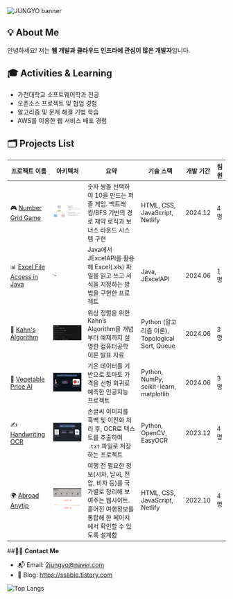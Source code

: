 <img src="https://capsule-render.vercel.app/api?type=waving&color=0:9B2FAE,100:2FB7AC&height=180&text=JUNGYO's%20github🛫&animation=twinkling&fontColor=ffffff&fontSize=45" alt="JUNGYO banner" />




## 💡 **About Me**  

안녕하세요! 저는 **웹 개발과 클라우드 인프라에 관심이 많은 개발자**입니다.  


## 🎓 **Activities & Learning**  

- 가천대학교 소프트웨어학과 전공
- 오픈소스 프로젝트 및 협업 경험 
- 알고리즘 및 문제 해결 기법 학습  
- AWS를 이용한 웹 서비스 배포 경험



## 🗂️ **Projects List**

| 프로젝트 이름 | 아키텍처 | 요약 | 기술 스택 | 개발 기간 | 팀원 |
|---------------|-----------|------|------------|------------|------|
| 🎮 [Number Grid Game](https://github.com/JungyoYang/number-game) | ![Number Game Architecture](https://github.com/JungyoYang/JungyoYang/blob/main/assets/numbergame_architecture.png?raw=true) | 숫자 쌍을 선택하여 10을 만드는 퍼즐 게임. 백트래킹/BFS 기반의 경로 제약 로직과 보너스 라운드 시스템 구현 | HTML, CSS, JavaScript, Netlify | 2024.12 | 4명 |
| 📊 [Excel File Access in Java](https://github.com/JungyoYang/JungyoYang/blob/main/assets/jexcelapi_java.pdf) | - | Java에서 JExcelAPI를 활용해 Excel(.xls) 파일을 읽고 쓰고 서식을 지정하는 방법을 구현한 프로젝트 | Java, JExcelAPI | 2024.06 | 1명 |
| 🧮 [Kahn's Algorithm](https://github.com/JungyoYang/JungyoYang/blob/main/assets/kahns_algorithm.pdf) | ![Kahn's Algorithm Architecture](https://github.com/JungyoYang/JungyoYang/blob/main/assets/kahns_architecture.png?raw=true) | 위상 정렬을 위한 Kahn’s Algorithm을 개념부터 예제까지 설명한 컴퓨터공학 이론 발표 자료 | Python (알고리즘 이론), Topological Sort, Queue | 2024.06 | 3명 |
| 🥬 [Vegetable Price AI](https://github.com/JungyoYang/JungyoYang/blob/main/assets/vegetable_price_ai.pdf) | ![Vegetable AI Architecture](https://github.com/JungyoYang/JungyoYang/blob/main/assets/vegetable_price_architecture.png?raw=true) | 기온 데이터를 기반으로 토마토 가격을 선형 회귀로 예측한 인공지능 프로젝트 | Python, NumPy, scikit-learn, matplotlib | 2024.06 | 3명 |(https://github.com/JungyoYang/JungyoYang/blob/main/assets/ocr_architecture.png?raw=true) | 손글씨 이미지를 흑백 및 이진화 처리 후, OCR로 텍스트를 추출하여 `.txt` 파일로 저장하는 프로젝트 | Python, OpenCV, EasyOCR | 2023.12 | 4명 |
| ✍️ [Handwriting OCR](https://github.com/HA-HYUN/Wedge-Potato) | ![OCR Architecture](https://github.com/JungyoYang/JungyoYang/blob/main/assets/ocr_architecture.png?raw=true) | 손글씨 이미지를 흑백 및 이진화 처리 후, OCR로 텍스트를 추출하여 `.txt` 파일로 저장하는 프로젝트 | Python, OpenCV, EasyOCR | 2023.12 | 4명 |
| 🌍 [Abroad Anytip](https://abroadanytip.netlify.app/index.html) | ![anytip architecture](https://github.com/JungyoYang/JungyoYang/blob/main/assets/anytip_architecture.png?raw=true) | 여행 전 필요한 정보(시차, 날씨, 전압, 비자 등)를 국가별로 정리해 보여주는 웹사이트. 흩어진 여행정보를 통합해 한 페이지에서 확인할 수 있도록 설계함 | HTML, CSS, JavaScript, Netlify | 2022.10 | 4명 |

##🧑‍💻 **Contact Me**
- 📬 Email: 2jungyo@naver.com
- 📝 Blog: https://ssable.tistory.com

![Top Langs](https://github-readme-stats.vercel.app/api/top-langs/?username=jungyoyang&layout=compact)
